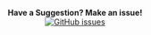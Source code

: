 <p align="center">
  <b>Have a Suggestion? Make an issue!</b><br/>
  <a href="../../issues"><img src="https://img.shields.io/github/issues-raw/snezhok69/sRandomRTP.svg?longCache=true&style=flat-square&label=Issues" alt="GitHub issues" /></a><br/>
</p>
